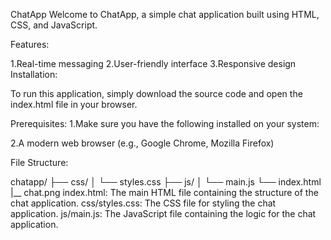 ChatApp
Welcome to ChatApp, a simple chat application built using HTML, CSS, and JavaScript.

Features:

1.Real-time messaging
2.User-friendly interface
3.Responsive design
Installation:

To run this application, simply download the source code and open the index.html file in your browser.

Prerequisites:
1.Make sure you have the following installed on your system:

2.A modern web browser (e.g., Google Chrome, Mozilla Firefox)

File Structure:

chatapp/
├── css/
│   └── styles.css
├── js/
│   └── main.js
└── index.html
|__ chat.png
index.html: The main HTML file containing the structure of the chat application.
css/styles.css: The CSS file for styling the chat application.
js/main.js: The JavaScript file containing the logic for the chat application.